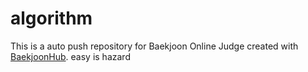 # algorithm
This is a auto push repository for Baekjoon Online Judge created with [BaekjoonHub](https://github.com/BaekjoonHub/BaekjoonHub).
easy is hazard